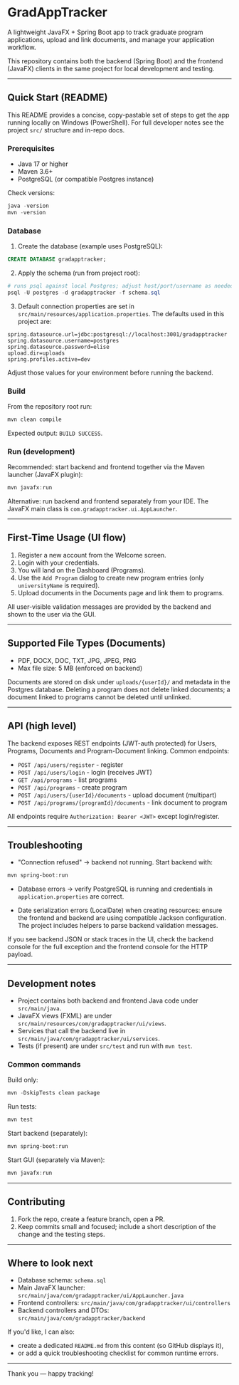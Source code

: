 # GradAppTracker

A lightweight JavaFX + Spring Boot app to track graduate program applications,
upload and link documents, and manage your application workflow.

This repository contains both the backend (Spring Boot) and the frontend
(JavaFX) clients in the same project for local development and testing.

---

## Quick Start (README)

This README provides a concise, copy-pastable set of steps to get the app
running locally on Windows (PowerShell). For full developer notes see the
project `src/` structure and in-repo docs.

### Prerequisites

- Java 17 or higher
- Maven 3.6+
- PostgreSQL (or compatible Postgres instance)

Check versions:

```powershell
java -version
mvn -version
```

### Database

1. Create the database (example uses PostgreSQL):

```sql
CREATE DATABASE gradapptracker;
```

2. Apply the schema (run from project root):

```powershell
# runs psql against local Postgres; adjust host/port/username as needed
psql -U postgres -d gradapptracker -f schema.sql
```

3. Default connection properties are set in
   `src/main/resources/application.properties`. The defaults used in this
   project are:

```properties
spring.datasource.url=jdbc:postgresql://localhost:3001/gradapptracker
spring.datasource.username=postgres
spring.datasource.password=elise
upload.dir=uploads
spring.profiles.active=dev
```

Adjust those values for your environment before running the backend.

### Build

From the repository root run:

```powershell
mvn clean compile
```

Expected output: `BUILD SUCCESS`.

### Run (development)

Recommended: start backend and frontend together via the Maven launcher (JavaFX
plugin):

```powershell
mvn javafx:run
```

Alternative: run backend and frontend separately from your IDE. The JavaFX main
class is `com.gradapptracker.ui.AppLauncher`.

---

## First-Time Usage (UI flow)

1. Register a new account from the Welcome screen.
2. Login with your credentials.
3. You will land on the Dashboard (Programs).
4. Use the `Add Program` dialog to create new program entries (only
   `universityName` is required).
5. Upload documents in the Documents page and link them to programs.

All user-visible validation messages are provided by the backend and shown to
the user via the GUI.

---

## Supported File Types (Documents)

- PDF, DOCX, DOC, TXT, JPG, JPEG, PNG
- Max file size: 5 MB (enforced on backend)

Documents are stored on disk under `uploads/{userId}/` and metadata in the
Postgres database. Deleting a program does not delete linked documents; a
document linked to programs cannot be deleted until unlinked.

---

## API (high level)

The backend exposes REST endpoints (JWT-auth protected) for Users, Programs,
Documents and Program-Document linking. Common endpoints:

- `POST /api/users/register` - register
- `POST /api/users/login` - login (receives JWT)
- `GET /api/programs` - list programs
- `POST /api/programs` - create program
- `POST /api/users/{userId}/documents` - upload document (multipart)
- `POST /api/programs/{programId}/documents` - link document to program

All endpoints require `Authorization: Bearer <JWT>` except login/register.

---

## Troubleshooting

- "Connection refused" → backend not running. Start backend with:

```powershell
mvn spring-boot:run
```

- Database errors → verify PostgreSQL is running and credentials in
  `application.properties` are correct.

- Date serialization errors (LocalDate) when creating resources: ensure the
  frontend and backend are using compatible Jackson configuration. The project
  includes helpers to parse backend validation messages.

If you see backend JSON or stack traces in the UI, check the backend console for
the full exception and the frontend console for the HTTP payload.

---

## Development notes

- Project contains both backend and frontend Java code under `src/main/java`.
- JavaFX views (FXML) are under
  `src/main/resources/com/gradapptracker/ui/views`.
- Services that call the backend live in
  `src/main/java/com/gradapptracker/ui/services`.
- Tests (if present) are under `src/test` and run with `mvn test`.

### Common commands

Build only:

```powershell
mvn -DskipTests clean package
```

Run tests:

```powershell
mvn test
```

Start backend (separately):

```powershell
mvn spring-boot:run
```

Start GUI (separately via Maven):

```powershell
mvn javafx:run
```

---

## Contributing

1. Fork the repo, create a feature branch, open a PR.
2. Keep commits small and focused; include a short description of the change and
   the testing steps.

---

## Where to look next

- Database schema: `schema.sql`
- Main JavaFX launcher: `src/main/java/com/gradapptracker/ui/AppLauncher.java`
- Frontend controllers: `src/main/java/com/gradapptracker/ui/controllers`
- Backend controllers and DTOs: `src/main/java/com/gradapptracker/backend`

If you'd like, I can also:

- create a dedicated `README.md` from this content (so GitHub displays it),
- or add a quick troubleshooting checklist for common runtime errors.

---

Thank you — happy tracking!
